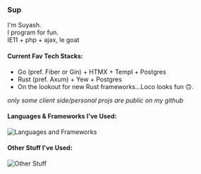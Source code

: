 ### Sup
I'm Suyash.\
I program for fun.\
IE11 + php + ajax, le goat

#### Current Fav Tech Stacks:
- Go (pref. Fiber or Gin) + HTMX + Templ + Postgres
- Rust (pref. Axum) + Yew + Postgres
- On the lookout for new Rust frameworks...Loco looks fun 🙃.

_only some client side/personal projs are public on my github_ 

#### Languages & Frameworks I've Used:
<!---![Langs and Frameworks](https://skillicons.dev/icons?i=rust,yew,actix,rocket,go,htmx,ocaml,nodejs,express,js,ts,bun,elysia,electron,solidjs,svelte,astro,nextjs,gatsby,alpinejs,react,deno,c,cs,py,flask,django,dart,flutter,php,laravel,ruby,rails)--->
![Languages and Frameworks](https://cdn.jsdelivr.net/gh/Boolean-Autocrat/Boolean-Autocrat@main/langs-frameworks.svg)

#### Other Stuff I've Used:
<!---![Other Stuff](https://skillicons.dev/icons?i=appwrite,babel,bash,bootstrap,css,docker,firebase,git,graphql,gradle,html,jest,kafka,kubernetes,mongodb,mysql,nginx,postgres,planetscale,rabbitmq,regex,redis,redux,sass,sqlite,supabase,selenium,tailwind,threejs,neovim,vite,webpack)--->
![Other Stuff](https://cdn.jsdelivr.net/gh/Boolean-Autocrat/Boolean-Autocrat@main/other-stuff.svg)
